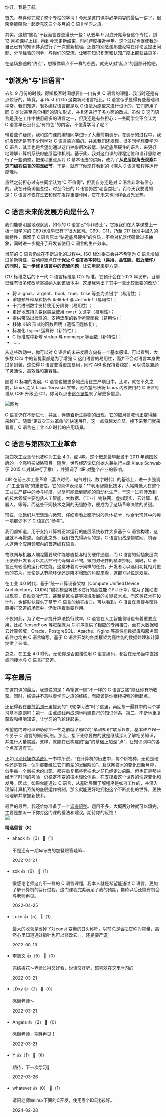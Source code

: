 你好，我是于航。

首先，恭喜你完成了整个专栏的学习！今天是这门课中必学内容的最后一讲了，很荣幸能陪你一起走完这三个多月的 C 语言学习之旅。

其实，这趟“旅程”于我而言要更漫长一些：从去年 9 月底开始筹备这个专栏，到 12 月初课程上线，再到今天更新结束，时间跨度接近半年。这个过程也促使我对自己已有的知识体系进行了一次重新梳理。还要特别感谢那些经常在评论区提出问题、分享经验的同学，与你们的交流，让我在知识积累和认知广度上都获益良多。

在这场旅途的“终点”，想跟你聊点不一样的东西。就先从对“起点”的回顾开始吧。

## “新视角”与“旧语言”

去年 9 月份的时候，得知极客时间想要出一门有关 C 语言的课程，我当时还是有点惊讶的。毕竟，与 Rust 和 Go 这类新兴语言相比，C 语言似乎显得有些基础和平常。我们知道，很多编程语言都是以 C 语法为原型来进行设计的，它们选用了同 C 类似甚至完全相同的语法形式，并且还进行了多方面的改进。虽然 C 这门语言是我在工作中使用最多的语言之一，但我还是有些担心：一些同学会不会认为 C 语言早已没什么“有特色”的内容，不值得学习了呢？

带着些许疑虑，我和这门课的编辑同学进行了大量前期调研。在调研的过程中，我们发现还是有不少同学对 C 语言感兴趣的。并且我们还发现，很多同学想要学习 C 语言，其实也是希望能通过这门抽象层次较低、贴近底层硬件的语言，来更好地理解计算机系统的底层运作机制。基于此，我对这门课的课程定位和设计思路进行了一些调整，把课程重点从对 C 基本语法的讲解，改为了**从底层视角去观察C 这门编程语言的实现细节**。于是，就有了你现在看到的《深入 C 语言和程序运行原理》。

虽然之前担心过有些同学认为“C 不值得”，但我自身还是对 C 语言非常有信心的。我在开篇词里说过，时至今日的 C 语言仍然“老当益壮”。而今天我要说的是：C 语言不仅在过去和现在发挥重要作用，它在未来也同样会发光发热。

## C 语言未来的发展方向是什么？

我们能够明显地观察到，如今的 C 语言已“今非昔比”，它跟我们在大学课堂上一板一眼学习的 C89 标准早已有了很大区别。C99、C11，乃至 C17 标准中加入的新特性，保留了 C 语言原本“贴近底层硬件”的性质，不会对机器代码做过多抽象，同时进一步提升了开发者使用 C 语言的生产效率。

当前的 C 语言仍处在不断进化的过程中。ISO 标准委员会并不希望为 C 语言增加过多新特性，变动的重点在于**保证 C 语言基本特征（易用、高性能、贴近硬件）的同时，进一步修复语言中的遗留问题**，让它用起来更方便。

C17 标准之后的下一代 C 语言标准是 C2x 标准，它预计会在 2023 年发布。目前已经有很多修改草案被纳入到该版本中，这里我列出了其中一些比较重要的改动：

- 将 alignas、alignof、bool、true、false 等变为关键字（易用性）；
- 增加预处理条件指令 #elifdef 与 #elifndef（易用性）；
- 十六进制数字支持使用分隔符（易用性）；
- 更好地支持为数组类型使用 `const` 关键字（易用性）；
- 提供带溢出检查的、支持泛型的数学运算函数（易用性）；
- 移除 K&amp;R 形式的函数声明（遗留问题修复）；
- 标准化 `typeof` 运算符（新特性）；
- C 标准库中新增 strdup 与 memccpy 等函数（新特性）；
- ……

从这些改动中，你可以对 C 语言的未来发展方向有一个基本感知。可以看到，大多数 C2x 中的新提案都是为了增强 C 这门语言的易用性，而并不会对语言本身做过多封装。这使得 C 语言变得更加易用，同时 ABI 也保持着稳定，可以说是兼顾了灵活性、高效性和兼容性。

随着 C 标准的发展，C 语言也被更多地应用在生产项目中。比如，就在不久之前，Linux 之父 Linus Torvalds 宣布，他希望尽快将 Linux 内核使用的 C 语言标准从 C89 升级至 C11。你可以点击[这个链接](https://lore.kernel.org/lkml/20220308215615.14183-4-arnd@kernel.org)来了解更多信息。

![图片](https://static001.geekbang.org/resource/image/e9/b4/e92d2624a6573daa57f571d4efce35b4.png?wh=1640x522 "相关话题的邮件讨论截图")

C 语言仍在不断进化，并且，伴随着新生事物的出现，它的应用领域也正变得越来越广。随着“第四次工业革命”的快速展开，这一点将越发凸显。接下来我们就来看看，C 语言在工业 4.0 时代的应用场景。

## C 语言与第四次工业革命

第四次工业革命也被称为工业 4.0，或 4IR。这个概念最早起源于 2011 年德国政府的一个高科技战略项目。随后，世界经济论坛创始人兼执行主席 Klaus Schwab 于 2015 年对其进行了推广，并强调了 4IR 对整个产业的影响。

4IR 在前三次工业革命（蒸汽时代、电气时代、数字时代）的基础上，进一步强调了“工业智能”的重要性。它的具体表现是：**利用智能化技术，大幅降低人在整个工业生产链中的参与程度，以尽可能做到智能的自动化生产。**这一过程涉及到的技术领域主要包括人工智能、大数据、（工业）物联网、虚拟现实、云计算、机器人，等等。而这些不同技术之间的无缝协作，便成为了这场革命决胜的关键。

现在，让我们从宏观走向微观，仔细看看上面所说的具体技术，你会发现其中的每一项都少不了 C 语言的“参与”。

我们都知道，用于支持计算机正常运行的底层系统软件大多基于 C 语言构建，这里就不再赘述。而除此之外，我们首先得承认的是，C 语言仍然是物联网、机器人这两个应用领域内的首选编程语言。

物联网与机器人编程需要软件能够直接与相关硬件通信，而 C 语言的低抽象层次正使得开发者可以灵活控制代码编译产物，做到对硬件的精准控制。同时，C 语言还有较高的运行时性能，这意味着对于同样的任务，开发者可以选用功耗相对更低的芯片。无论是从节能环保还是降本增效的角度来看，这都可以说是双赢。

在工业 4.0 时代，基于“统一计算设备架构（Compute Unified Device Architecture，CUDA）”编程模型等技术进行的高性能 GPU 计算，成为了推动虚拟现实、自动驾驶汽车，甚至是区块链等领域发展的关键技术点。而这类技术在设计时，也都默认提供了基于 C 语言的编程接口。可以看到，C 语言在需要与硬件直接打交道的场景中，仍发挥着重要作用。

不仅如此，为了进一步提升算法执行效率，C 语言在人工智能领域也有着重要应用，比如 TensorFlow 等框架就为 C 程序提供了相应的专用接口。而在大数据和云计算领域，Oracle、PostgreSQL、Apache、Nginx 等高性能数据库和服务器软件也均由 C 语言编写。基于 C 语言开发的各类框架为高性能的数据处理和计算提供了保障。

总之，在工业 4.0 时代，无论你是否直接使用 C 语言编码，都会在无形当中直接或间接地与 C 语言打交道。

## 写在最后

在这门课的最后，我想说的是：希望这一趟“不一样的 C 语言之旅”能让你有所收获。同时，结课并不意味着学习之旅的终结，而应该是你继续探索的新起点。

还记得我在[春节策划一](https://time.geekbang.org/column/article/484220)里提到的“飞轮学习法”吗？这里，再回想一遍其中的两个学习基本原则吧：第一，由点成线再成网地构建自己的知识体系；第二，不断地重复获取和咀嚼知识，让学习的飞轮转起来。

希望这门课可以帮助你把一些之前就了解过的“单点知识”联系起来，基本建立起一个关于 C 语言的知识网络。那么，接下来你要做的就是继续深入了解相关知识，并进行大量实践。这样，就能在已构建的“面”的基础上加深“点”，让知识网中的各个点互通有无。

正如[《现代操作系统》](https://book.douban.com/subject/27096665)一书中所说，“在计算机的历史中，每个新物种，无论是硬件还是软件，似乎都要经过它们前辈的发展阶段”。互联网技术的变化日新月异，似乎每一个新技术的出现，都在重复那些老技术之前已经走过的路。但也正是那些经历了时间的考验，仍稳定不变的技术理论体系，在支撑着这个世界的快速变化和发展。因此，如果你能通过 C 语言，从基础层面了解程序是如何工作的，并深入理解计算机系统的底层运作机制，那么就能更好地拥抱这个不断变化的世界，更快地理解并掌握新技术。

最后的最后，我还给你准备了一个[调查问卷](https://jinshuju.net/f/wi5O17)。题目不多，大概两分钟就可以填完，主要是想听一下你对这门课的看法和建议。期待你的反馈！  
[![](https://static001.geekbang.org/resource/image/c5/cb/c5948bfa733fbbd183f01194cfd878cb.jpg?wh=1142x801)](https://jinshuju.net/f/wi5O17)
<div><strong>精选留言（8）</strong></div><ul>
<li><span>ahack</span> 👍（3） 💬（1）<p>不是还有一期tony白的加餐跟答疑嘛…</p>2022-03-21</li><br/><li><span>zxk</span> 👍（6） 💬（1）<p>很感谢老师这门不一样的 C 语言课程，我本人就是希望能通过 C 语言，更加了解计算机的运行过程。这门课程完美满足了我的预期，期待以后还能有机会与老师再见。</p>2022-04-25</li><br/><li><span>Luke</span> 👍（5） 💬（1）<p>最大的收获是改掉了对const 变量的口头称呼。以前总是会把它称为常量，虽然心里知道通过指针也可以修改它。。。还是要严谨。</p>2022-08-18</li><br/><li><span>李慧文</span> 👍（5） 💬（0）<p>完结撒花～老师长得又好看，说话又好听，超喜欢在这里学习的</p>2022-03-21</li><br/><li><span>LDxy</span> 👍（2） 💬（0）<p>感谢老师～</p>2022-03-21</li><br/><li><span>Angela</span> 👍（2） 💬（0）<p>感谢老师，期待再见！</p>2022-03-21</li><br/><li><span>Y</span> 👍（1） 💬（0）<p>期待，下一次学习👏</p>2022-03-26</li><br/><li><span>whatever</span> 👍（0） 💬（1）<p>请问老师做linux下面的C开发，使用哪个IDE比较好。</p>2024-02-28</li><br/>
</ul>